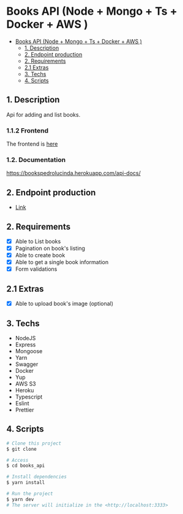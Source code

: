 # Books API (Node + Mongo + Ts + Docker + AWS )

- [Books API (Node + Mongo + Ts + Docker + AWS )](#books-api-node--mongo--ts--docker--aws-)
  - [1. Description](#1-description)
  - [2. Endpoint production](#2-endpoint-production)
  - [2. Requirements](#2-requirements)
  - [2.1 Extras](#21-extras)
  - [3. Techs](#3-techs)
  - [4. Scripts](#4-scripts)

## 1. Description

Api for adding and list books. 

### 1.1.2 Frontend
The frontend is [here](https://github.com/pedro-lucinda/Bookshelf-Mobile-First)

### 1.2. Documentation 
  https://bookspedrolucinda.herokuapp.com/api-docs/

## 2. Endpoint production

- [Link](https://bookspedrolucinda.herokuapp.com/books)

## 2. Requirements

- [x] Able to List books
- [x] Pagination on book's listing
- [x] Able to create book
- [x] Able to get a single book information
- [x] Form validations

## 2.1 Extras

- [x] Able to upload book's image (optional)

## 3. Techs

- NodeJS
- Express
- Mongoose
- Yarn
- Swagger
- Docker
- Yup
- AWS S3
- Heroku
- Typescript
- Eslint
- Prettier

## 4. Scripts

```bash
# Clone this project
$ git clone

# Access
$ cd books_api

# Install dependencies
$ yarn install

# Run the project
$ yarn dev
# The server will initialize in the <http://localhost:3333>
```
